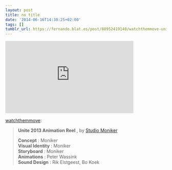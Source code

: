 ```yaml
---
layout: post
title: no title
date: '2014-06-16T14:30:25+02:00'
tags: []
tumblr_url: https://fernando.blat.es/post/88952419140/watchthemmove-unite-2013-animation-reel-by
---
```

<iframe src="https://player.vimeo.com/video/85728527?title=0&amp;byline=0&amp;portrait=0&amp;app_id=122963" width="400" height="225" frameborder="0" allow="autoplay; fullscreen" allowfullscreen title="Unite 2013 Animation Reel"></iframe>  

[watchthemmove](http://watchthemmove.tumblr.com/post/76943408247/unite-2013-animation-reel-by-studio-moniker):

> **Unite 2013 Animation Reel** , by [Studio Moniker](https://vimeo.com/studiomoniker)
> 
> **Concept** : Moniker   
> **Visual Identity** : Moniker   
> **Storyboard** : Moniker   
> **Animations** : Peter Wassink   
> **Sound Design** : Rik Elstgeest, Bo Koek
